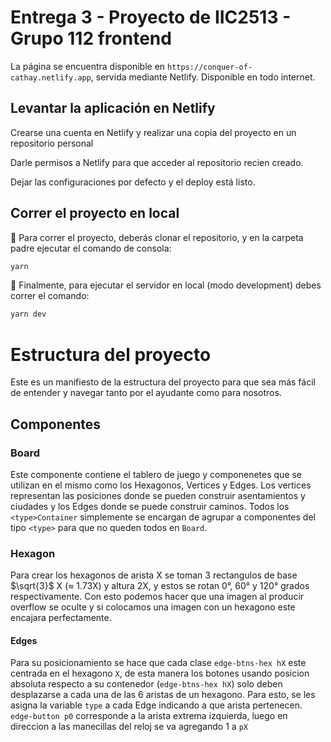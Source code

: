 # Entrega 3 - Proyecto de IIC2513 - Grupo 112 frontend

La página se encuentra disponible en `https://conquer-of-cathay.netlify.app`, servida mediante Netlify. Disponible en todo internet.

## Levantar la aplicación en Netlify
Crearse una cuenta en Netlify y realizar una copia del proyecto en un repositorio personal

Darle permisos a Netlify para que acceder al repositorio recien creado.

Dejar las configuraciones por defecto y el deploy está listo.

## Correr el proyecto en local
🧬 Para correr el proyecto, deberás clonar el repositorio, y en la carpeta padre ejecutar el comando de consola:

```bash
yarn
```

🚀 Finalmente, para ejecutar el servidor en local (modo development) debes correr el comando:

```bash
yarn dev
```

# Estructura del proyecto
Este es un manifiesto de la estructura del proyecto para que sea más fácil de entender y navegar tanto por el ayudante como para nosotros.
## Componentes 
### Board
Este componente contiene el tablero de juego y componenetes que se utilizan en el mismo como los Hexagonos, Vertices y Edges. Los vertices representan las posiciones donde se pueden construir asentamientos y ciudades y los Edges donde se puede construir caminos. Todos los `<type>Container` simplemente se encargan de agrupar a componentes del tipo `<type>` para que no queden todos en `Board`.
### Hexagon
Para crear los hexagonos de arista X se toman 3 rectangulos de base $\sqrt{3}$ X ($\approx$ 1.73X) y altura 2X, y estos se rotan 0°, 60° y 120° grados respectivamente. Con esto podemos hacer que una imagen al producir overflow se oculte y si colocamos una imagen con un hexagono este encajara perfectamente. 


#### Edges
Para su posicionamiento se hace que cada clase `edge-btns-hex hX` este centrada en el hexagono `X`, de esta manera los botones usando posicion absoluta respecto a su contenedor (`edge-btns-hex hX`) solo deben desplazarse a cada una de las 6 aristas de un hexagono. Para esto, se les asigna la variable `type`  a cada Edge indicando a que arista pertenecen. `edge-button p0` corresponde a la arista extrema izquierda, luego en direccion a las manecillas del reloj se va agregando 1 a `pX`